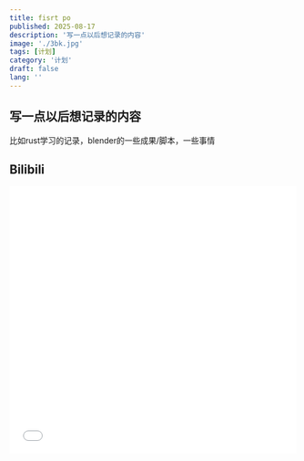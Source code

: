 ```yaml
---
title: fisrt po
published: 2025-08-17
description: '写一点以后想记录的内容'
image: './3bk.jpg'
tags: [计划]
category: '计划'
draft: false 
lang: ''
---
```


## 写一点以后想记录的内容

比如rust学习的记录，blender的一些成果/脚本，一些事情

## Bilibili

<iframe width="100%" height="468" src="//player.bilibili.com/player.html?bvid=BV1xJJLzWE9i&p=1" scrolling="no" border="0" frameborder="no" framespacing="0" allowfullscreen="true"> </iframe>